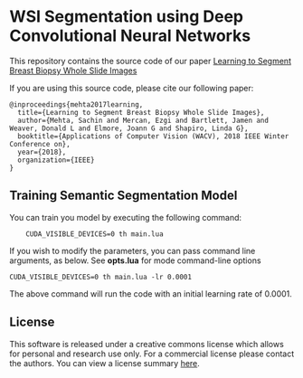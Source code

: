 # WSI Segmentation using Deep Convolutional Neural Networks
This repository contains the source code of our paper [Learning to Segment Breast Biopsy Whole Slide Images](https://arxiv.org/pdf/1709.02554.pdf)

If you are using this source code, please cite our following paper:
```
@inproceedings{mehta2017learning,
  title={Learning to Segment Breast Biopsy Whole Slide Images},
  author={Mehta, Sachin and Mercan, Ezgi and Bartlett, Jamen and Weaver, Donald L and Elmore, Joann G and Shapiro, Linda G},
  booktitle={Applications of Computer Vision (WACV), 2018 IEEE Winter Conference on},
  year={2018},
  organization={IEEE}
}

```

## Training Semantic Segmentation Model
You can train you model by executing the following command:
  ```
      CUDA_VISIBLE_DEVICES=0 th main.lua
  ```
If you wish to modify the parameters, you can pass command line arguments, as below. See **opts.lua** for mode command-line options
```
CUDA_VISIBLE_DEVICES=0 th main.lua -lr 0.0001
```
The above command will run the code with an initial learning rate of 0.0001.

## License
This software is released under a creative commons license which allows for personal and research use only. For a commercial license please contact the authors. You can view a license summary [here](http://creativecommons.org/licenses/by-nc/4.0/).

